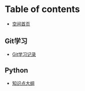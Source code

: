 # Table of contents

* [空间首页](README.md)

## Git学习

* [Git学习记录](git-xue-xi/git-xue-xi-ji-lu.md)

## Python

* [知识点大纲](python-xue-xi/untitled.md)

